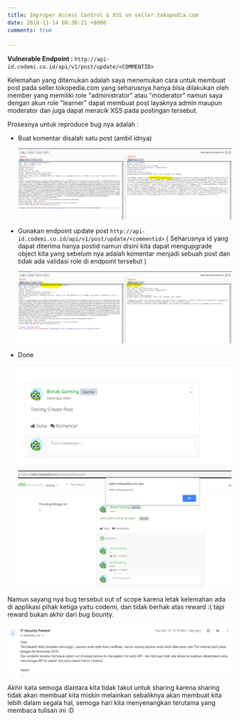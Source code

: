 ```yaml
---
title: Improper Access Control & XSS on seller.tokopedia.com
date: 2018-11-14 08:38:21 +0000
comments: true

---
```

**Vulnerable Endpoint :** `http://api-id.codemi.co.id/api/v1/post/update/<COMMENTID>`

Kelemahan yang ditemukan adalah saya menemukan cara untuk membuat post pada seller.tokopedia.com yang seharusnya hanya bisa dilakukan oleh member yang memiliki role "administrator" atau "moderator" namun saya dengan akun role "learner" dapat membuat post layaknya admin maupun moderator dan juga dapat meracik XSS pada postingan tersebut.

Prosesnya untuk reproduce bug nya adalah :

* Buat komentar disalah satu post (ambil idnya)

  ![](/uploads/gambar1.png)
* Gunakan endpoint update post `http://api-id.codemi.co.id/api/v1/post/update/<commentid>` ( Seharusnya id yang dapat diterima hanya postid namun disini kita dapat mengupgrade object kita yang sebelum nya adalah komentar menjadi sebuah post dan tidak ada validasi role di endpoint tersebut )

  ![](/uploads/gambar2.png)
* Done

  ![](/uploads/gambar3.png)

  ![](/uploads/gambar4.png)

Namun sayang nya bug tersebut out of scope karena letak kelemahan ada di applikasi pihak ketiga yaitu codemi, dan tidak berhak atas reward :( tapi reward bukan akhir dari bug bounty.

![](/uploads/gambar5.PNG)

Akhir kata semoga diantara kita tidak takut untuk sharing karena sharing tidak akan membuat kita miskin melainkan sebaliknya akan membuat kita lebih dalam segala hal, semoga hari kita menyenangkan terutama yang membaca tulisan ini :D